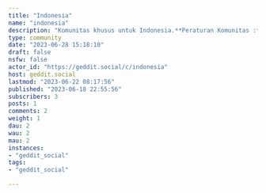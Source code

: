 ```yaml
---
title: "Indonesia" 
name: "indonesia"
description: "Komunitas khusus untuk Indonesia.**Peraturan Komunitas :*** Jangan membagikan berita palsu atau informasi yang salah.* Media tentang kekerasan atau eksplisit seksual harus ditandai sebagai konten sensitif.* Tidak boleh ada rasisme, seksisme, homofobia, transfobia, xenofobia, atau pengkastaan.* Tidak boleh ada hasutan kekerasan atau promosi ideologi kekerasan.* Tidak boleh ada harassment, dogpiling, atau doxxing pengguna lain.* Tidak boleh ada konten yang melanggar hukum di Indonesia.Diharapkan agar semua yang telah bergabung di komunitas ini dapat mengikuti peraturan komunitas yang ada."
type: community
date: "2023-06-28 15:18:10"
draft: false
nsfw: false
actor_id: "https://geddit.social/c/indonesia"
host: geddit.social
lastmod: "2023-06-22 08:17:56"
published: "2023-06-18 22:55:56"
subscribers: 3
posts: 1
comments: 2
weight: 1
dau: 2
wau: 2
mau: 2
instances:
- "geddit_social"
tags: 
- "geddit_social"

---
```

